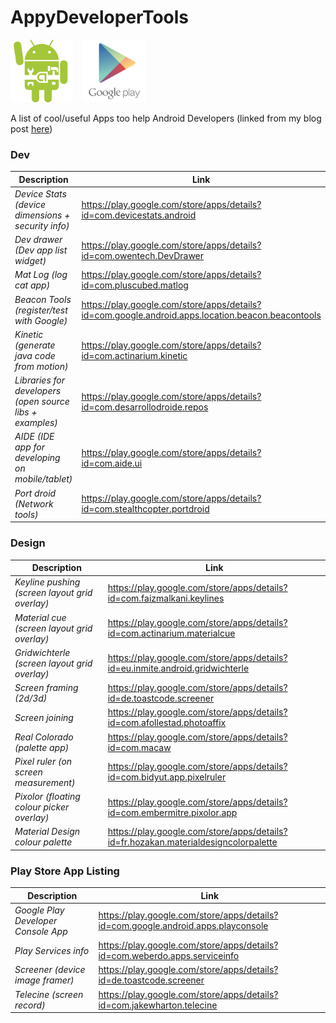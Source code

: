 # AppyDeveloperTools

<img src="images/android_tools.png" height="100">&nbsp;&nbsp;&nbsp;&nbsp;<img src="images/google_play_logo.png" height="100">

A list of cool/useful Apps too help Android Developers (linked from my blog post <a href="http://barbuzz.co.uk/2016/07/13/appy-developer-tools/">here</a>)

### Dev
| Description | Link |
| --- | --- |
| *Device Stats (device dimensions + security info)* | https://play.google.com/store/apps/details?id=com.devicestats.android | 
| *Dev drawer (Dev app list widget)* | https://play.google.com/store/apps/details?id=com.owentech.DevDrawer |
| *Mat Log (log cat app)* | https://play.google.com/store/apps/details?id=com.pluscubed.matlog |
| *Beacon Tools (register/test with Google)* | https://play.google.com/store/apps/details?id=com.google.android.apps.location.beacon.beacontools |
| *Kinetic (generate java code from motion)* | https://play.google.com/store/apps/details?id=com.actinarium.kinetic | 
| *Libraries for developers (open source libs + examples)* | https://play.google.com/store/apps/details?id=com.desarrollodroide.repos |
| *AIDE (IDE app for developing on mobile/tablet)* | https://play.google.com/store/apps/details?id=com.aide.ui |  
| *Port droid (Network tools)* | https://play.google.com/store/apps/details?id=com.stealthcopter.portdroid |

### Design
| Description | Link |
| --- | --- |
| *Keyline pushing (screen layout grid overlay)* | https://play.google.com/store/apps/details?id=com.faizmalkani.keylines | 
| *Material cue (screen layout grid overlay)* | https://play.google.com/store/apps/details?id=com.actinarium.materialcue | 
| *Gridwichterle (screen layout grid overlay)* | https://play.google.com/store/apps/details?id=eu.inmite.android.gridwichterle |
| *Screen framing (2d/3d)* | https://play.google.com/store/apps/details?id=de.toastcode.screener | 
| *Screen joining* | https://play.google.com/store/apps/details?id=com.afollestad.photoaffix | 
| *Real Colorado (palette app)* | https://play.google.com/store/apps/details?id=com.macaw | 
| *Pixel ruler (on screen measurement)* | https://play.google.com/store/apps/details?id=com.bidyut.app.pixelruler |
| *Pixolor (floating colour picker overlay)* | https://play.google.com/store/apps/details?id=com.embermitre.pixolor.app | 
| *Material Design colour palette* | https://play.google.com/store/apps/details?id=fr.hozakan.materialdesigncolorpalette | 


### Play Store App Listing
| Description | Link |
| --- | --- |
| *Google Play Developer Console App* | https://play.google.com/store/apps/details?id=com.google.android.apps.playconsole | 
| *Play Services info* | https://play.google.com/store/apps/details?id=com.weberdo.apps.serviceinfo |  
| *Screener (device image framer)* | https://play.google.com/store/apps/details?id=de.toastcode.screener | 
| *Telecine (screen record)* | https://play.google.com/store/apps/details?id=com.jakewharton.telecine |


